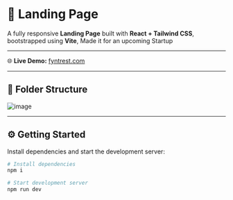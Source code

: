 




# 🚀 Landing Page

A fully responsive **Landing Page** built with **React + Tailwind CSS**, bootstrapped using **Vite**, Made it for an upcoming Startup

---


🌐 **Live Demo:** [fyntrest.com](https://fyntrest.com)


---

## 📁 Folder Structure
![image](https://github.com/user-attachments/assets/a0c30dae-0e23-4faf-8cdc-105764034a94)


---

## ⚙️ Getting Started

Install dependencies and start the development server:

```bash
# Install dependencies
npm i

# Start development server
npm run dev




